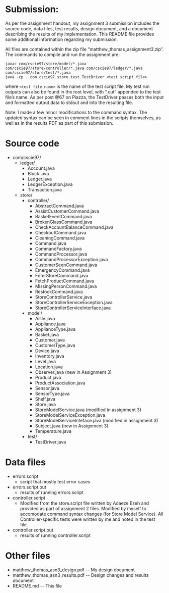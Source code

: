 # Submission:

As per the assignment handout, my assignment 3 submission includes the source
code, data files, test results, design document, and a document describing the results
of my implementation. This README file provides some additional information regarding
my submission.

All files are contained within the zip file “matthew_thomas_assignment3.zip”. The commands
to compile and run the assignment are:

    javac com/cscie97/store/model/*.java com/cscie97/store/controller/*.java com/cscie97/ledger/*.java com/cscie97/store/test/*.java
    java -cp . com.cscie97.store.test.TestDriver <test script file>


where `<test file name>` is the name of the test script file. My test run
outputs can also be found in the root level, with “.out” appended to the test
file’s name. As per post @67 on Piazza, the TestDriver passes both the input and
formatted output data to stdout and into the resulting file.

Note: I made a few minor modifications to the command syntax. The updated syntax can be
seen in comment lines in the scripts themselves, as well as in the results PDF as part of
this submission.

# Source code
+ com/cscie97/
    + ledger/
        + Account.java
        + Block.java
        + Ledger.java
        + LedgerException.java
        + Transaction.java
    + store/
        + controller/
            + AbstractCommand.java
            + AssistCustomerCommand.java
            + BasketEventCommand.java
            + BrokenGlassCommand.java
            + CheckAccountBalanceCommand.java
            + CheckoutCommand.java
            + CleaningCommand.java
            + Command.java
            + CommandFactory.java
            + CommandProcessor.java
            + CommandProcessorException.java
            + CustomerSeenCommand.java
            + EmergencyCommand.java
            + EnterStoreCommand.java
            + FetchProductCommand.java
            + MissingPersonCommand.java
            + RestockCommand.java
            + StoreControllerService.java
        	+ StoreControllerServiceException.java
            + StoreControllerServiceInterface.java
        + model/
            + Aisle.java
            + Appliance.java
            + ApplianceType.java
            + Basket.java
            + Customer.java
            + CustomerType.java
            + Device.java
            + Inventory.java
            + Level.java
            + Location.java
            + Observer.java (new in Assignment 3)
            + Product.java
            + ProductAssociation.java
            + Sensor.java
            + SensorType.java
            + Shelf.java
            + Store.java
            + StoreModelService.java (modified in assignment 3)
            + StoreModelServiceException.java
            + StoreModelServiceInteface.java (modified in assignment 3)
            + Subject.java (new in Assignment 3)
            + Temperature.java
        + test/
            + TestDriver.java
    
# Data files
+ errors.script
    + script that mostly test error cases
+ errors.script.out
    + results of running errors.script
+ controller.script
    + Modified from the store.script file written by Adaeze Ezeh and provided as part 
    of assignment 2 files. Modified by myself to accomodate command syntax changes (for
    Store Model Service). All Controller-specific tests were written by me and noted in
    the test file.
+ controller.script.out
    + results of running controller.script

# Other files
+ matthew_thomas_asn3_design.pdf        -- My design document
+ matthew_thomas_asn3_results.pdf       -- Design changes and results document
+ README.md                             -- This file
